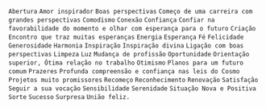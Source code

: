 `Abertura` `Amor inspirador` `Boas perspectivas` `Começo de uma carreira com grandes perspectivas` `Comodismo` `Conexão` `Confiança` `Confiar na favorabilidade do momento e olhar com esperança para o futuro` `Criação` `Encontro que traz muitas esperanças` `Energia` `Esperança` `Fé` `Felicidade` `Generosidade` `Harmonia` `Inspiração` `Inspiração divina` `Ligação com boas perspectivas` `Limpeza` `Luz` `Mudança de profissão` `Oportunidade` `Orientação superior, Ótima relação no trabalho` `Otimismo` `Planos para um futuro comum` `Prazeres` `Profunda compreensão e confiança nas leis do Cosmo` `Projetos muito promissores` `Recomeço` `Reconhecimento` `Renovação` `Satisfação` `Seguir a sua vocação` `Sensibilidade` `Serenidade` `Situação Nova e Positiva` `Sorte` `Sucesso` `Surpresa` `União feliz.`  